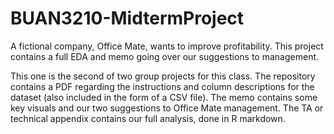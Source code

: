 # BUAN3210-MidtermProject
A fictional company, Office Mate, wants to improve profitability. This project contains a full EDA and memo going over our suggestions to management.


This one is the second of two group projects for this class. The repository contains a PDF regarding the instructions and column descriptions for the dataset (also included in the form of a CSV file). The memo contains some key visuals and our two suggestions to Office Mate management. The TA or technical appendix contains our full analysis, done in R markdown.
